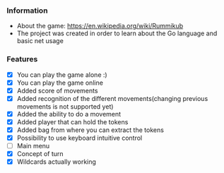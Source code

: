 ### Information
- About the game: https://en.wikipedia.org/wiki/Rummikub
- The project was created in order to learn about the Go language and basic net usage


### Features 

- [x] You can play the game alone :)
- [x] You can play the game online
- [x] Added score of movements
- [x] Added recognition of the different movements(changing previous movements is not supported yet)
- [x] Added the ability to do a movement
- [x] Added player that can hold the tokens
- [x] Added bag from where you can extract the tokens
- [x] Possibility to use keyboard intuitive control
- [ ] Main menu
- [x] Concept of turn
- [x] Wildcards actually working
